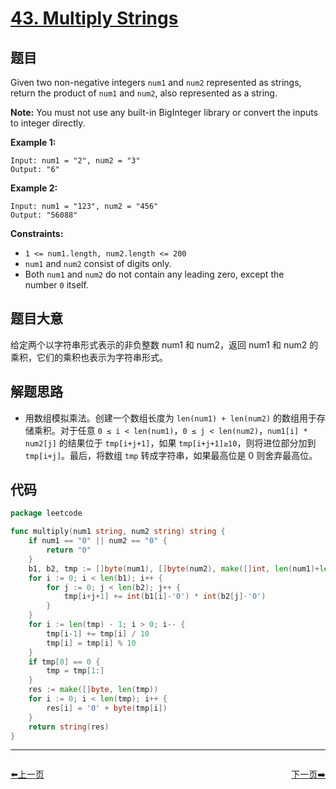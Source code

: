 # [43. Multiply Strings](https://leetcode.com/problems/multiply-strings/)


## 题目

Given two non-negative integers `num1` and `num2` represented as strings, return the product of `num1` and `num2`, also represented as a string.

**Note:** You must not use any built-in BigInteger library or convert the inputs to integer directly.

**Example 1:**

```
Input: num1 = "2", num2 = "3"
Output: "6"
```

**Example 2:**

```
Input: num1 = "123", num2 = "456"
Output: "56088"
```

**Constraints:**

- `1 <= num1.length, num2.length <= 200`
- `num1` and `num2` consist of digits only.
- Both `num1` and `num2` do not contain any leading zero, except the number `0` itself.

## 题目大意

给定两个以字符串形式表示的非负整数 num1 和 num2，返回 num1 和 num2 的乘积，它们的乘积也表示为字符串形式。

## 解题思路

- 用数组模拟乘法。创建一个数组长度为 `len(num1) + len(num2)` 的数组用于存储乘积。对于任意 `0 ≤ i < len(num1)`，`0 ≤ j < len(num2)`，`num1[i] * num2[j]` 的结果位于 `tmp[i+j+1]`，如果 `tmp[i+j+1]≥10`，则将进位部分加到 `tmp[i+j]`。最后，将数组 `tmp` 转成字符串，如果最高位是 0 则舍弃最高位。

## 代码

```go
package leetcode

func multiply(num1 string, num2 string) string {
	if num1 == "0" || num2 == "0" {
		return "0"
	}
	b1, b2, tmp := []byte(num1), []byte(num2), make([]int, len(num1)+len(num2))
	for i := 0; i < len(b1); i++ {
		for j := 0; j < len(b2); j++ {
			tmp[i+j+1] += int(b1[i]-'0') * int(b2[j]-'0')
		}
	}
	for i := len(tmp) - 1; i > 0; i-- {
		tmp[i-1] += tmp[i] / 10
		tmp[i] = tmp[i] % 10
	}
	if tmp[0] == 0 {
		tmp = tmp[1:]
	}
	res := make([]byte, len(tmp))
	for i := 0; i < len(tmp); i++ {
		res[i] = '0' + byte(tmp[i])
	}
	return string(res)
}
```


----------------------------------------------
<div style="display: flex;justify-content: space-between;align-items: center;">
<p><a href="https://books.halfrost.com/leetcode/ChapterFour/0001~0099/0042.Trapping-Rain-Water/">⬅️上一页</a></p>
<p><a href="https://books.halfrost.com/leetcode/ChapterFour/0001~0099/0045.Jump-Game-II/">下一页➡️</a></p>
</div>
